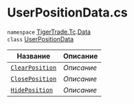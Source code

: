 
# UserPositionData.cs
`namespace` [TigerTrade.Tc](../../../TigerTrade.Tc.md).[Data](../../../TigerTrade.Tc/Data.md)  
    `class` [UserPositionData](../UserPositionData.cs.md)

| Название | Описание |
| --- | --- |
| [`ClearPosition`](./Методы/ClearPosition.md) | *Описание* |
| [`ClosePosition`](./Методы/ClosePosition.md) | *Описание* |
| [`HidePosition`](./Методы/HidePosition.md) | *Описание* |
